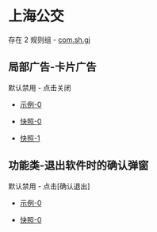 # 上海公交

存在 2 规则组 - [com.sh.gj](/src/apps/com.sh.gj.ts)

## 局部广告-卡片广告

默认禁用 - 点击关闭

- [示例-0](https://m.gkd.li/57941037/36771be2-e3fd-498c-9adb-458e9f487b9b)

- [快照-0](https://i.gkd.li/i/14883102)
- [快照-1](https://i.gkd.li/i/14883152)

## 功能类-退出软件时的确认弹窗

默认禁用 - 点击[确认退出]

- [示例-0](https://m.gkd.li/57941037/38c20d82-947e-4e46-aba8-80e1a773552b)

- [快照-0](https://i.gkd.li/i/14883160)
